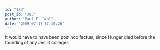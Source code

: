 ```yaml
---
id: "184"
post_id: "383"
author: "Paul F. Gehl"
date: "2009-07-17 07:10:26"
---
```

It would have to have been post hoc factum, since Hunger died before the founding of any Jesuit colleges.
